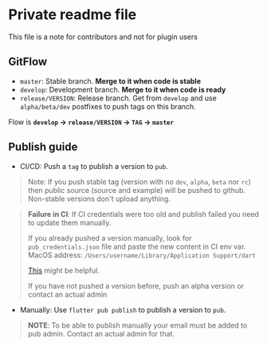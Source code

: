 # Private readme file
This file is a note for contributors and not for plugin users

## GitFlow
- `master`: Stable branch. **Merge to it when code is stable**
- `develop`: Development branch. **Merge to it when code is ready**
- `release/VERSION`: Release branch. Get from `develop` and use `alpha/beta/dev` postfixes to push tags on this branch.

Flow is **`develop` -> `release/VERSION` -> `TAG` -> `master`**


## Publish guide
- CI/CD: Push a `tag` to publish a version to `pub`.  

> Note: If you push stable tag (version with no `dev`, `alpha`, `beta` nor `rc`) 
> then public source (source and example) will be pushed to github. Non-stable versions don't upload anything.

> **Failure in CI**: If CI credentials were too old and publish failed you need to update them manually.  
> 
> If you already pushed a version manually, look for `pub_credentials.json` file and paste the new content in CI env var.
> MacOS address: `/Users/username/Library/Application Support/dart`
> 
> [This](https://stackoverflow.com/a/70487480/6678991) might be helpful.
> 
> If you have not pushed a version before, push an alpha version or contact an actual admin

- Manually: Use `flutter pub publish` to publish a version to `pub`.

> **NOTE**: To be able to publish manually your email must be added to pub admin. Contact an actual admin for that.